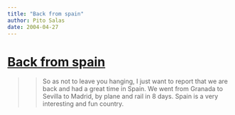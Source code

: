 ```yaml
---
title: "Back from spain"
author: Pito Salas
date: 2004-04-27
---
```

# [Back from spain](None)



>>

>> So as not to leave you hanging, I just want to report that we are back and
had a great time in Spain. We went from Granada to Sevilla to Madrid, by plane
and rail in 8 days. Spain is a very interesting and fun country.


